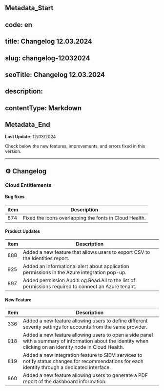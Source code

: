 ## Metadata_Start 
## code: en
## title: Changelog 12.03.2024 
## slug: changelog-12032024 
## seoTitle: Changelog 12.03.2024 
## description:  
## contentType: Markdown 
## Metadata_End
**Last Update**: 12/03/2024

Check below the new features, improvements, and errors fixed in this version.

* * *

## ⚙ Changelog

### Cloud Entitlements

#### Bug fixes

| Item | Description |
|---|---|
| 874 | Fixed the icons overlapping the fonts in Cloud Health. |

#### Product Updates

| Item | Description |
|---|---|
|888| Added a new feature that allows users to export CSV to the Identities report.|
|925| Added an informational alert about application permissions in the Azure integration pop-up.|
|897| Added permission AuditLog.Read.All to the list of permissions required to connect an Azure tenant.|


#### New Feature
| Item | Description |
|---|---|
|336|Added a new feature allowing users to define different severity settings for accounts from the same provider. |
|918|Added a new feature allowing users to open a side panel with a summary of information about the identity when clicking on an identity node in Cloud Health. |
|819|Added a new integration feature to SIEM services to notify status changes for recommendations for each identity through a dedicated interface. |
|860|Added a new feature allowing users to generate a PDF report of the dashboard information. |
